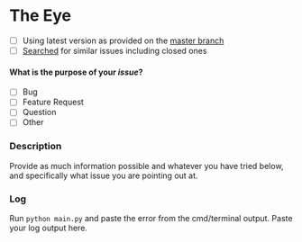 # The Eye
- [ ] Using latest version as provided on the [master branch](https://github.com/dewanshrawat15/The-Eye/tree/master)
- [ ] [Searched](https://github.com/dewanshrawat15/The-Eye/issues?utf8=%E2%9C%93&q=is%3Aissue) for similar issues including closed ones

#### What is the purpose of your *issue*?
- [ ] Bug
- [ ] Feature Request
- [ ] Question
- [ ] Other

### Description
Provide as much information possible and whatever you have tried below, and specifically what issue you are pointing out at.

### Log
Run ``` python main.py ``` and paste the error from the cmd/terminal output. Paste your log output here.
